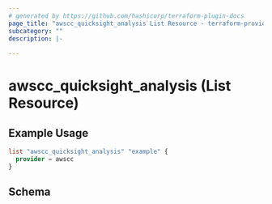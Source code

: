 ```yaml
---
# generated by https://github.com/hashicorp/terraform-plugin-docs
page_title: "awscc_quicksight_analysis List Resource - terraform-provider-awscc"
subcategory: ""
description: |-
  
---
```


# awscc_quicksight_analysis (List Resource)



## Example Usage

```terraform
list "awscc_quicksight_analysis" "example" {
  provider = awscc
}
```

<!-- schema generated by tfplugindocs -->
## Schema
